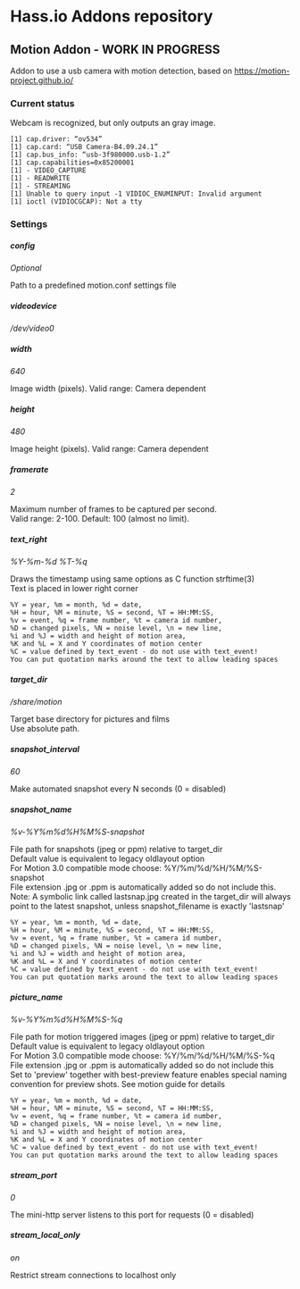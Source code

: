 # Hass.io Addons repository

## Motion Addon - WORK IN PROGRESS
Addon to use a usb camera with motion detection, based on https://motion-project.github.io/

### Current status
Webcam is recognized, but only outputs an gray image.

```
[1] cap.driver: “ov534”
[1] cap.card: “USB Camera-B4.09.24.1”
[1] cap.bus_info: “usb-3f980000.usb-1.2”
[1] cap.capabilities=0x85200001
[1] - VIDEO_CAPTURE
[1] - READWRITE
[1] - STREAMING
[1] Unable to query input -1 VIDIOC_ENUMINPUT: Invalid argument
[1] ioctl (VIDIOCGCAP): Not a tty
```

### Settings
##### config
*Optional*

Path to a predefined motion.conf settings file

##### videodevice
*/dev/video0*

##### width
*640*

Image width (pixels). Valid range: Camera dependent

##### height
*480*

Image height (pixels). Valid range: Camera dependent

##### framerate
*2*

Maximum number of frames to be captured per second.  
Valid range: 2-100. Default: 100 (almost no limit).

##### text_right
*%Y-%m-%d %T-%q*


Draws the timestamp using same options as C function strftime(3)  
Text is placed in lower right corner

```
%Y = year, %m = month, %d = date,
%H = hour, %M = minute, %S = second, %T = HH:MM:SS,
%v = event, %q = frame number, %t = camera id number,
%D = changed pixels, %N = noise level, \n = new line,
%i and %J = width and height of motion area,
%K and %L = X and Y coordinates of motion center
%C = value defined by text_event - do not use with text_event!
You can put quotation marks around the text to allow leading spaces
```

##### target_dir
*/share/motion*

Target base directory for pictures and films  
Use absolute path.

##### snapshot_interval
*60*

Make automated snapshot every N seconds (0 = disabled)

##### snapshot_name
*%v-%Y%m%d%H%M%S-snapshot*


File path for snapshots (jpeg or ppm) relative to target_dir  
Default value is equivalent to legacy oldlayout option  
For Motion 3.0 compatible mode choose: %Y/%m/%d/%H/%M/%S-snapshot  
File extension .jpg or .ppm is automatically added so do not include this.  
Note: A symbolic link called lastsnap.jpg created in the target_dir will always point to the latest snapshot, unless snapshot_filename is exactly 'lastsnap'

```
%Y = year, %m = month, %d = date,
%H = hour, %M = minute, %S = second, %T = HH:MM:SS,
%v = event, %q = frame number, %t = camera id number,
%D = changed pixels, %N = noise level, \n = new line,
%i and %J = width and height of motion area,
%K and %L = X and Y coordinates of motion center
%C = value defined by text_event - do not use with text_event!
You can put quotation marks around the text to allow leading spaces
```

##### picture_name
*%v-%Y%m%d%H%M%S-%q*

File path for motion triggered images (jpeg or ppm) relative to target_dir  
Default value is equivalent to legacy oldlayout option  
For Motion 3.0 compatible mode choose: %Y/%m/%d/%H/%M/%S-%q  
File extension .jpg or .ppm is automatically added so do not include this  
Set to 'preview' together with best-preview feature enables special naming convention for preview shots. See motion guide for details

```
%Y = year, %m = month, %d = date,
%H = hour, %M = minute, %S = second, %T = HH:MM:SS,
%v = event, %q = frame number, %t = camera id number,
%D = changed pixels, %N = noise level, \n = new line,
%i and %J = width and height of motion area,
%K and %L = X and Y coordinates of motion center
%C = value defined by text_event - do not use with text_event!
You can put quotation marks around the text to allow leading spaces
```

##### stream_port
*0*

The mini-http server listens to this port for requests (0 = disabled)

##### stream_local_only
*on*

Restrict stream connections to localhost only
